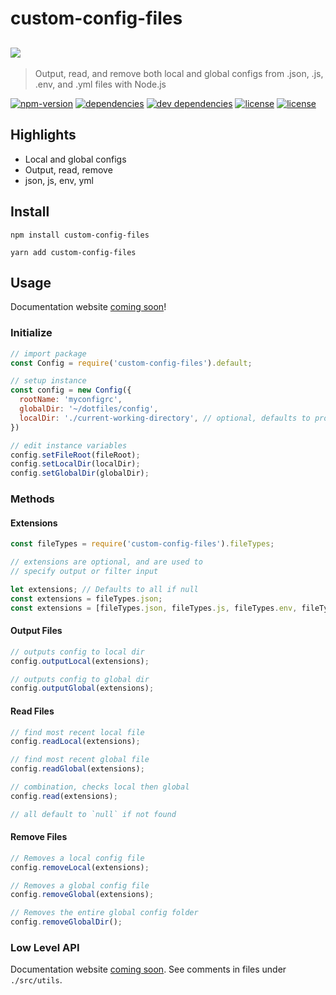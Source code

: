 <!--
TODO

Use a virtual file system for tests
https://github.com/streamich/memfs

Build a documentation website
https://github.com/documentationjs/documentation#documentation
-->

# custom-config-files
![](https://source.unsplash.com/gpKe3hmIawg)
---
> Output, read, and remove both local and global configs from .json, .js, .env, and .yml files with Node.js

[![npm-version](https://img.shields.io/npm/v/custom-config-files.svg)](https://www.npmjs.com/package/custom-config-files)
[![dependencies](https://david-dm.org/jlarmstrongiv/custom-config-styles/status.svg)](https://david-dm.org/jlarmstrongiv/custom-config-files)
[![dev dependencies](https://david-dm.org/jlarmstrongiv/custom-config-styles/dev-status.svg)](https://david-dm.org/jlarmstrongiv/custom-config-files?type=dev)
[![license](https://img.shields.io/badge/license-MIT-green.svg)]()
[![license](https://img.shields.io/badge/test%20coverage-97.67%25-green.svg)]()

## Highlights

- Local and global configs
- Output, read, remove
- json, js, env, yml

## Install

`npm install custom-config-files`

`yarn add custom-config-files`

## Usage

Documentation website [coming soon](http://jlarmstrongiv.github.io/custom-config-files)! <!-- https://github.com/documentationjs/documentation#documentation -->

### Initialize

```jsx
// import package
const Config = require('custom-config-files').default;

// setup instance
const config = new Config({
  rootName: 'myconfigrc',
  globalDir: '~/dotfiles/config',
  localDir: './current-working-directory', // optional, defaults to process.cwd()
})

// edit instance variables
config.setFileRoot(fileRoot);
config.setLocalDir(localDir);
config.setGlobalDir(globalDir);
```

### Methods

#### Extensions
```jsx
const fileTypes = require('custom-config-files').fileTypes;

// extensions are optional, and are used to
// specify output or filter input

let extensions; // Defaults to all if null
const extensions = fileTypes.json;
const extensions = [fileTypes.json, fileTypes.js, fileTypes.env, fileTypes.yml,];
```

#### Output Files

```jsx
// outputs config to local dir
config.outputLocal(extensions);

// outputs config to global dir
config.outputGlobal(extensions);
```

#### Read Files
```jsx
// find most recent local file
config.readLocal(extensions);

// find most recent global file
config.readGlobal(extensions);

// combination, checks local then global
config.read(extensions);

// all default to `null` if not found
```

#### Remove Files
```jsx
// Removes a local config file
config.removeLocal(extensions);

// Removes a global config file
config.removeGlobal(extensions);

// Removes the entire global config folder
config.removeGlobalDir();
```

### Low Level API
Documentation website [coming soon](http://jlarmstrongiv.github.io/custom-config-files).  See comments in files under `./src/utils`.
